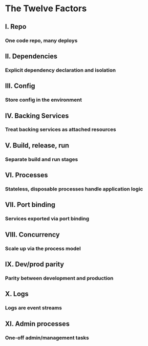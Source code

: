 The Twelve Factors
==================

## I. Repo
### One code repo, many deploys

## II. Dependencies
### Explicit dependency declaration and isolation

## III. Config
### Store config in the environment

## IV. Backing Services
### Treat backing services as attached resources

## V. Build, release, run
### Separate build and run stages

## VI. Processes
### Stateless, disposable processes handle application logic

## VII. Port binding
### Services exported via port binding

## VIII. Concurrency
### Scale up via the process model

## IX. Dev/prod parity
### Parity between development and production

## X. Logs
### Logs are event streams

## XI. Admin processes
### One-off admin/management tasks
